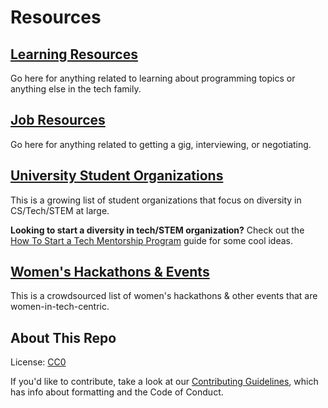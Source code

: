 # Resources

## [Learning Resources](learning_resources.md)

Go here for anything related to learning about programming topics or anything
else in the tech family.

## [Job Resources](job_resources.md)

Go here for anything related to getting a gig, interviewing, or negotiating.

## [University Student Organizations](University-Student-Organizations.md)

This is a growing list of student organizations that focus on diversity in
CS/Tech/STEM at large.

**Looking to start a diversity in tech/STEM organization?** Check out the [How To Start a Tech Mentorship Program](https://github.com/Ladies-Storm-Hackathons/Resources/blob/master/HowTo-Tech-Mentorship.md) guide for some cool ideas.

## [Women's Hackathons & Events](Womens-Hackathons-and-Events.md)

This is a crowdsourced list of women's hackathons & other events that are women-in-tech-centric.

## About This Repo

License: [CC0](https://creativecommons.org/publicdomain/zero/1.0/)

If you'd like to contribute, take a look at our
[Contributing Guidelines](CONTRIBUTING.md), which has info about formatting and
the Code of Conduct.
